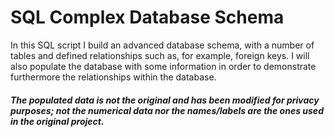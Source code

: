 # SQL Complex Database Schema

In this SQL script I build an advanced database schema, with a number of tables and defined relationships such as, for example, foreign keys.
I will also populate the database with some information in order to demonstrate furthermore the relationships within the database.
 
##### The populated data is not the original and has been modified for privacy purposes; not the numerical data nor the names/labels are the ones used in the original project.
